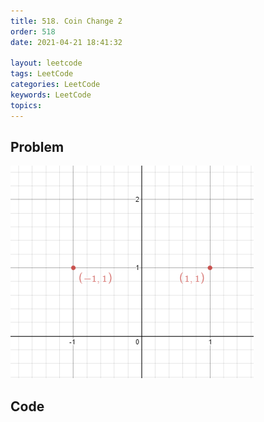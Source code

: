 ```yaml
---
title: 518. Coin Change 2
order: 518
date: 2021-04-21 18:41:32

layout: leetcode
tags: LeetCode
categories: LeetCode
keywords: LeetCode
topics:
---
```


## Problem

![image tooltip here](./assets/356-1.png)

## Code

```java

```

